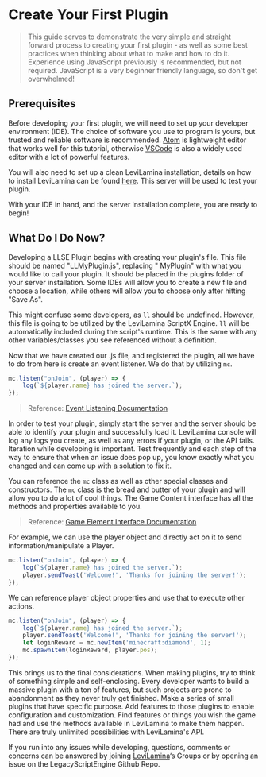 # Create Your First Plugin

> This guide serves to demonstrate the very simple and straight forward process to creating your first plugin - as well
> as some best practices when thinking about what to make and how to do it. Experience using JavaScript previously is
> recommended, but not required. JavaScript is a very beginner friendly language, so don't get overwhelmed!

## Prerequisites

Before developing your first plugin, we will need to set up your developer environment (IDE). The choice of software you
use to program is yours, but trusted and reliable software is recommended. [Atom](https://atom.io/) is lightweight
editor that works well for this tutorial, otherwise [VSCode](https://code.visualstudio.com/) is also a widely used
editor with a lot of powerful features.

You will also need to set up a clean LeviLamina installation, details on how to install LeviLamina can be
found [here](https://lamina.liteldev.com/install/). This server will be used to test your plugin.

With your IDE in hand, and the server installation complete, you are ready to begin!

## What Do I Do Now?

Developing a LLSE Plugin begins with creating your plugin's file. This file should be named "LLMyPlugin.js", replacing "
MyPlugin" with what you would like to call your plugin. It should be placed in the plugins folder of your server
installation. Some IDEs will allow you to create a new file and choose a location, while others will allow you to choose
only after hitting "Save As".

This might confuse some developers, as `ll` should be undefined. However, this file is going to be utilized by the
LeviLamina ScriptX Engine. `ll` will be automatically included during the script's runtime. This is the same with any
other variables/classes you see referenced without a definition.

Now that we have created our .js file, and registered the plugin, all we have to do from here is create an event
listener. We do that by utilizing `mc`.

```js
mc.listen("onJoin", (player) => {
    log(`${player.name} has joined the server.`);
});
```

> Reference: [Event Listening Documentation](../apis/EventAPI/Listen.md)

In order to test your plugin, simply start the server and the server should be able to identify your plugin and
successfully load it. LeviLamina console will log any logs you create, as well as any errors if your plugin, or the API
fails. Iteration while developing is important. Test frequently and each step of the way to ensure that when an issue
does pop up, you know exactly what you changed and can come up with a solution to fix it.

You can reference the `mc` class as well as other special classes and constructors. The `mc` class is the bread and
butter of your plugin and will allow you to do a lot of cool things. The Game Content interface has all the methods and
properties available to you.
> Reference: [Game Element Interface Documentation](../apis/GameAPI/Basic.md)

For example, we can use the player object and directly act on it to send information/manipulate a Player.

```js
mc.listen("onJoin", (player) => {
    log(`${player.name} has joined the server.`);
    player.sendToast('Welcome!', 'Thanks for joining the server!');
});
```

We can reference player object properties and use that to execute other actions.

```js
mc.listen("onJoin", (player) => {
    log(`${player.name} has joined the server.`);
    player.sendToast('Welcome!', 'Thanks for joining the server!');
    let loginReward = mc.newItem('minecraft:diamond', 1);
    mc.spawnItem(loginReward, player.pos);
});
```

This brings us to the final considerations. When making plugins, try to think of something simple and self-enclosing.
Every developer wants to build a massive plugin with a ton of features, but such projects are prone to abandonment as
they never truly get finished. Make a series of small plugins that have specific purpose. Add features to those plugins
to enable configuration and customization. Find features or things you wish the game had and use the methods available
in LeviLamina to make them happen. There are truly unlimited possibilities with LeviLamina's API.

If you run into any issues while developing, questions, comments or concerns can be answered by
joining [LeviLamina](https://github.com/LiteLDev/LeviLamina)‘s Groups or by opening an issue on the LegacyScriptEngine
Github Repo.

